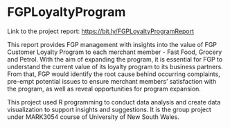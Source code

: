 # FGPLoyaltyProgram
Link to the project report: https://bit.ly/FGPLoyaltyProgramReport

This report provides FGP management with insights into the value of FGP Customer Loyalty Program to each merchant member - Fast Food, Grocery and Petrol. With the aim of expanding the program, it is essential for FGP to understand the current value of its loyalty program to its business partners. From that, FGP would identify the root cause behind occurring complaints, pre-empt potential issues to ensure merchant members’ satisfaction with the program, as well as reveal opportunities for program expansion.  

This project used R programming to conduct data analysis and create data visualization to support insights and suggestions. It is the group project under MARK3054 course of University of New South Wales.
